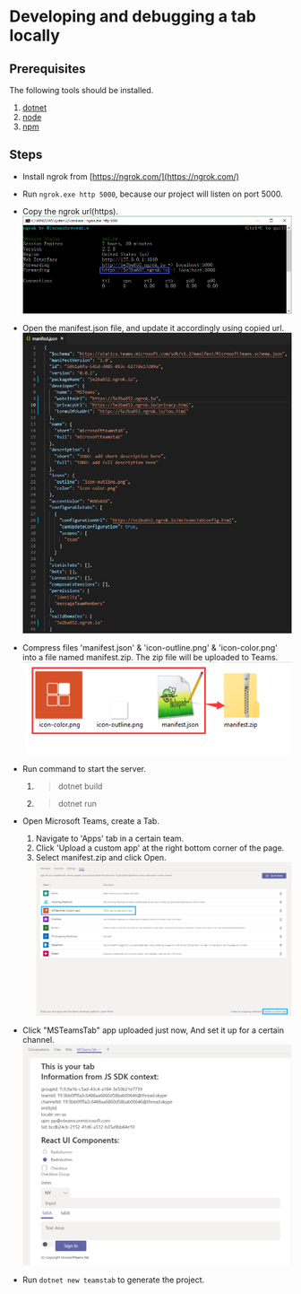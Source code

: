 # Developing and debugging a tab locally

## Prerequisites

The following tools should be installed.

1. [dotnet](https://dotnet.microsoft.com/download)
2. [node](https://nodejs.org/en/)
3. [npm](https://www.npmjs.com/)

## Steps

- Install ngrok from [https://ngrok.com/](https://ngrok.com/)
- Run `ngrok.exe http 5000`, because our project will listen on port 5000.
- Copy the ngrok url(https).
  ![ngrok](assets/tab_en_us/ngrok.png)

- Open the manifest.json file, and update it accordingly using copied url.
  ![manifest.json](assets/tab_en_us/manifest_json.png)

- Compress files 'manifest.json' & 'icon-outline.png' & 'icon-color.png' into a file named manifest.zip. The zip file will be uploaded to Teams.
  ![manifest.zip](assets/tab_en_us/manifest_zip.png)

- Run command to start the server.

  1. > dotnet build
  2. > dotnet run

- Open Microsoft Teams, create a Tab.

  1. Navigate to 'Apps' tab in a certain team.
  2. Click 'Upload a custom app' at the right bottom corner of the page.
  3. Select manifest.zip and click Open.
     ![UploadACustomApp](assets/tab_en_us/upload_manifest_zip.png)

- Click "MSTeamsTab" app uploaded just now, And set it up for a certain channel.
  ![Tab](assets/tab_en_us/context_reactcomponent.png)

- Run `dotnet new teamstab` to generate the project.
